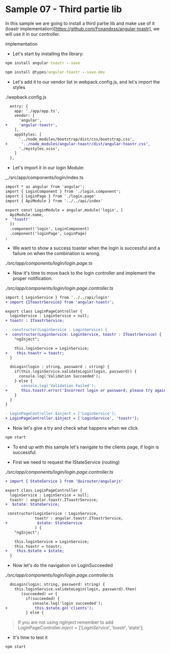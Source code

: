 # Sample 07 - Third partie lib

In this sample we are going to install a third partie lib
and make use of it (toastr implementation)[https://github.com/Foxandxss/angular-toastr], we will use it
in our controller.

implementation

- Let's start by installing the library:

```cmd
npm install angular-toastr --save
```

```cmd
npm install @types/angular-toastr --save-dev
```

- Let's add it to our vendor list in webpack.config.js, and let's import the styles

./wepback.config.js

```diff
  entry: {
    app: './app/app.ts',
    vendor: [
      'angular',
+     'angular-toastr', 
    ],    
    appStyles: [
      '../node_modules/bootstrap/dist/css/bootstrap.css',
+      '../node_modules/angular-toastr/dist/angular-toastr.css',
      './mystyles.scss',       
    ]
  },
```

- Let's import it in our login Module:

_./src/app/components/login/index.ts

```diff
import * as angular from 'angular';
import { LoginComponent } from './login.component';
import { LoginPage } from './login.page'
import { ApiModule } from '../../api/index'

export const LoginModule = angular.module('login', [
  ApiModule.name,
+  'toastr'
  ])
  .component('login', LoginComponent)
  .component('loginPage', LoginPage)
;
```
- We want to show a success toaster when the login is successful and a failure on when the combination is wrong.

_./src/app/components/login/login.page.ts_

- Now it's time to move back to the login controller and implement
the proper notification.

_./src/app/components/login/login.page.controller.ts_

```diff
import { LoginService } from '../../api/login'
+ import {IToastrService} from 'angular-toastr';

export class LoginPageController {
  loginService : LoginService = null;
+ toastr : IToastrService;

-  constructor(LoginService : LoginService) {
+  constructor(LoginService: LoginService, toastr : IToastrService) {
    "ngInject";

    this.loginService = LoginService;
+    this.toastr = toastr;
  }  

  doLogin(login : string, password : string) {
    if(this.loginService.validateLogin(login, password)) {
      console.log('Validation Succeeded');
    } else {
-      console.log('Validation Failed');
+      this.toastr.error('Incorrect login or password, please try again')
    }
  }
}

- LoginPageController.$inject = ['LoginService'];
+ LoginPageController.$inject = ['LoginService', 'toastr'];
```

- Now let's give a try and check what happens when we click.

```cmd
npm start
```

- To end up with this sample let's navigate to the clients page, if login is successful.

- First we need to request the IStateService (routing)

_./src/app/components/login/login.page.controller.ts_

```diff
+ import { StateService } from '@uirouter/angularjs'

export class LoginPageController {
  loginService : LoginService = null;
  toastr : angular.toastr.IToastrService;
+  $state: StateService;

 constructor(LoginService : LoginService, 
             toastr : angular.toastr.IToastrService,
+             $state: StateService
             ) {
    "ngInject";

    this.loginService = LoginService;
    this.toastr = toastr;
+    this.$state = $state;
  }  
```

- Now let's do the navigation on LoginSucceeded

_./src/app/components/login/login.page.controller.ts_

```diff
  doLogin(login: string, password: string) {
    this.loginService.validateLogin(login, password).then(
       (succeeded) => {
         if(succeeded) {
            console.log('login succeeded');
+            this.$state.go('clients');            
         } else {

```

> If you are not using ngInject remember to add LoginPageController.$inject = ['LoginService', 'toastr', '$state'];

- It's time to test it

```
npm start
```